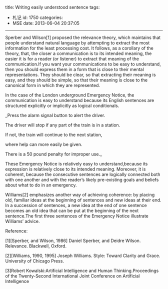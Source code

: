 title: Writing easily understood sentence
tags:
  - 札记
id: 1750
categories:
  - MSE
date: 2013-06-04 20:37:05
---

Sperber and Wilson[1] proposed the relevance theory, which maintains that people understand natural language by attempting to extract the most information for the least processing cost. It follows, as a corollary of the theory, that, the closer a communication is to its intended meaning, the easier it is for a reader (or listener) to extract that meaning of the communication.If you want your communications to be easy to understand, then you should express them in a form that is close to their mental representations. They should be clear, so that extracting their meaning is easy, and they should be simple, so that their meaning is close to the canonical form in which they are represented.

In the case of the London underground Emergency Notice, the communication is easy to understand because its English sentences are structured explicitly or implicitly as logical conditionals.

_Press the alarm signal button to alert the driver.

The driver will stop if any part of the train is in a station.

If not, the train will continue to the next station,

where help can more easily be given.

There is a 50 pound penalty for improper use._

These Emergency Notice is relatively easy to understand,because its expression is relatively close to its intended meaning. Moreover, it is coherent, because the consecutive sentences are logically connected both
with one another and with the reader’s likely pre-existing goals and beliefs about what to do in an emergency.

Williams[2] emphasizes another way of achieving coherence: by placing old, familiar ideas at the beginning of sentences and new ideas at their end. In a succession of sentences, a new idea at the end of one sentence becomes an old idea that can be put at the beginning of the next sentence.The first three sentences of the Emergency Notice illustrate Williams’ advice.

Reference:

[1][Sperber, and Wilson, 1986] Daniel Sperber, and Deidre Wilson. Relevance. Blackwell, Oxford.

[2][Williams, 1990, 1995] Joseph Williams. Style: Toward Clarity and Grace. University of Chicago Press.

[3]Robert Kowalski:Artificial Intelligence and Human Thinking.Proceedings of the Twenty-Second International Joint Conference on Artificial Intelligence